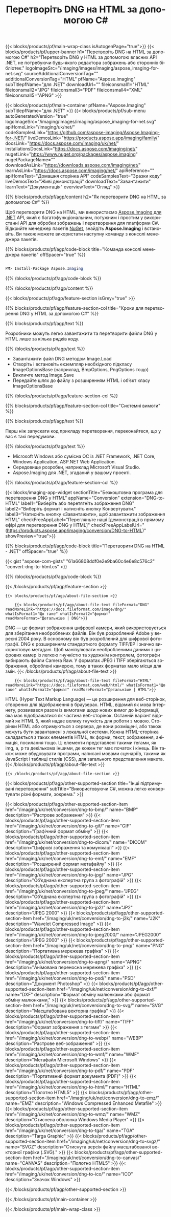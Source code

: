 ﻿---
title: Перетворіть DNG на HTML за допомогою C# 
weight: 3920
url: /uk/net/conversion/dng-to-html/ 
lang: uk
langdirlevel: 2
locales: ja,it,zh-hant,ru,de,es,fr,nl,id,lt,pl,pt,vi,tr,ko,zh-hans,ar,hi,th,sv,cs,uk,he
description: Зразок коду для перетворення DNG у HTML C#. Використовуйте приклад коду API для пакетного перетворення файлів DNG у HTML у VB.NET, Asp.NET або будь-якій програмі на основі .NET.
---

{{< blocks/products/pf/main-wrap-class isAutogenPage="true">}}
{{< blocks/products/pf/upper-banner h1="Перетворіть DNG на HTML за допомогою C#" h2="Перетворіть DNG у HTML за допомогою власних API .NET, не потребуючи будь-якого редактора зображень або сторонніх бібліотек." logoImageSrc="/imaging/images/imaging/aspose_imaging-for-net.svg" sourceAdditionalConversionTag="" additionalConversionTag="HTML" pfName="Aspose.Imaging" subTitlepfName="для .NET" downloadUrl="" fileiconsmall1="HTML" fileiconsmall2="JPG" fileiconsmall3="PDF" fileiconsmall4="XML" fileiconsmall5="APNG" >}}


{{< blocks/products/pf/main-container pfName="Aspose.Imaging" subTitlepfName="для .NET" >}}
{{< blocks/products/pf/sub-menu autoGeneratedVersion="true" logoImageSrc="/imaging/images/imaging/aspose_imaging-for-net.svg" apiHomeLink="/imaging/uk/net/" codeSamplesLink="https://github.com/aspose-imaging/Aspose.Imaging-for-.NET/" liveDemosLink="https://products.aspose.app/imaging/family/" docsLink="https://docs.aspose.com/imaging/uk/net/" installationsDocsLink="https://docs.aspose.com/imaging/net/" nugetLink="https://www.nuget.org/packages/aspose.imaging" nugetPackageName="" downloadAsLink="https://downloads.aspose.com/imaging/net/" learnAsLink="https://docs.aspose.com/imaging/net/" apiReference="" apiHomeText="Домашня сторінка API" codeSamplesText="Зразки коду" liveDemosText="Живі демонстрації" downloadText="Завантажити" learnText="Документацiя" overviewText="Огляд" >}}

{{% blocks/products/pf/agp/content h2="Як перетворити DNG на HTML за допомогою C#" %}}

Щоб перетворити DNG на HTML, ми використаємо [Aspose.Imaging для .NET](https://products.aspose.com/imaging/net) API, який є багатофункціональним, потужним і простим у використанні API для обробки зображень і перетворення для платформи C#. Відкрийте менеджер пакетів [NuGet](https://www.nuget.org/packages/aspose.imaging), знайдіть
 **Aspose.Imaging** і встановіть. Ви також можете використати наступну команду з консолі менеджера пакетів.

{{% blocks/products/pf/agp/code-block title="Команда консолі менеджера пакетів" offSpacer="true" %}}

```cs

PM> Install-Package Aspose.Imaging

```

{{% /blocks/products/pf/agp/code-block %}}

{{% /blocks/products/pf/agp/content %}}

{{< blocks/products/pf/agp/feature-section isGrey="true" >}}

{{% blocks/products/pf/agp/feature-section-col title="Кроки для перетворення DNG у HTML за допомогою C#" %}}

{{% blocks/products/pf/agp/text %}}

Розробники можуть легко завантажити та перетворити файли DNG у HTML лише за кілька рядків коду.

{{% /blocks/products/pf/agp/text %}}

+ Завантажити файл DNG методом Image.Load
+ Створіть і встановіть екземпляр необхідного підкласу ImageOptionsBase (наприклад, BmpOptions, PngOptions тощо)
+ Викличте метод Image.Save
+ Передайте шлях до файлу з розширенням HTML і об’єкт класу ImageOptionsBase

{{% /blocks/products/pf/agp/feature-section-col %}}

{{% blocks/products/pf/agp/feature-section-col title="Системні вимоги" %}}

{{% blocks/products/pf/agp/text %}}

Перш ніж запускати код прикладу перетворення, переконайтеся, що у вас є такі передумови.

{{% /blocks/products/pf/agp/text %}}

- Microsoft Windows або сумісна ОС із .NET Framework, .NET Core, Windows Application, ASP.NET Web Application.
- Середовище розробки, наприклад Microsoft Visual Studio.
- Aspose.Imaging для .NET, згаданий у вашому проекті.

{{% /blocks/products/pf/agp/feature-section-col %}}

{{< blocks/imaging-app-widget
        sectionTitle="Безкоштовна програма для перетворення DNG у HTML"
        appName="Conversion"
        extension="DNG-to-HTML"
        label1="Виберіть або перетягніть зображення DNG"
        label2="Виберіть формат і натисніть кнопку Конвертувати."
        label3="Натисніть кнопку «Завантажити», щоб завантажити зображення HTML"
        checkFreeAppLabel="Перегляньте наші [демонстрації в прямому ефірі для перетворення DNG у HTML]"
        checkFreeAppLabelUrl="(https://products.aspose.app/imaging/conversion/DNG-to-HTML)"
        showPreview="true">}}

{{% blocks/products/pf/agp/code-block title="Перетворити DNG на HTML - .NET" offSpacer="true" %}}

{{< gist "aspose-com-gists" "61a66808ddf0e2e9ba60c4e6e8c576c2" "convert-dng-to-html.cs" >}}

{{% /blocks/products/pf/agp/code-block %}}

{{< /blocks/products/pf/agp/feature-section >}}

    {{< blocks/products/pf/agp/about-file-section >}}
       
        {{< blocks/products/pf/agp/about-file-text fileFormat="DNG" readMoreLink="https://docs.fileformat.com/image/dng/" whatIsFormat1="Що таке" whatIsFormat2="формат" readMoreFormat="Детальніше | DNG">}}
DNG — це формат зображення цифрової камери, який використовується для зберігання необроблених файлів. Він був розроблений Adobe у вересні 2004 року. В основному він був розроблений для цифрової фотографії. DNG є розширенням стандартного формату TIFF/EP і значно використовує метадані. Щоб маніпулювати необробленими даними з цифрових камер із легкою гнучкістю та художнім контролем, фотографи вибирають файли Camera Raw. У форматах JPEG і TIFF зберігаються зображення, оброблені камерою, тому в таких форматах мало місця для змін.
        {{< /blocks/products/pf/agp/about-file-text >}}

        {{< blocks/products/pf/agp/about-file-text fileFormat="HTML" readMoreLink="https://docs.fileformat.com/web/html/" whatIsFormat1="Що таке" whatIsFormat2="формат" readMoreFormat="Детальніше | HTML">}}
HTML (Hyper Text Markup Language) — це розширення для веб-сторінок, створених для відображення в браузерах. HTML, відомий як мова Інтернету, розвивався разом із вимогами щодо нових вимог до інформації, яка має відображатися як частина веб-сторінок. Останній варіант відомий як HTML 5, який надає велику гнучкість для роботи з мовою. Сторінки HTML або отримуються з сервера, де вони розміщені, або також можуть бути завантажені з локальної системи. Кожна HTML-сторінка складається з таких елементів HTML, як форми, текст, зображення, анімація, посилання тощо. Ці елементи представлені такими тегами, як img, a, p та декількома іншими, де кожен тег має початок і кінець. Він також може вбудовувати програми, написані мовами сценаріїв, такими як JavaScript і таблиці стилів (CSS), для загального представлення макета.
        {{< /blocks/products/pf/agp/about-file-text >}}

    {{< /blocks/products/pf/agp/about-file-section >}}

<!-- aboutfile Ends -->

{{< blocks/products/pf/agp/other-supported-section title="Інші підтримувані перетворення" subTitle="Використовуючи C#, можна легко конвертувати різні формати, зокрема." >}}

{{< blocks/products/pf/agp/other-supported-section-item href="/imaging/uk/net/conversion/dng-to-bmp/" name="BMP" description="Растрове зображення" >}}
{{< blocks/products/pf/agp/other-supported-section-item href="/imaging/uk/net/conversion/dng-to-gif/" name="GIF" description="Графічний формат обміну" >}}
{{< blocks/products/pf/agp/other-supported-section-item href="/imaging/uk/net/conversion/dng-to-dicom/" name="DICOM" description="Цифрові зображення та комунікації" >}}
{{< blocks/products/pf/agp/other-supported-section-item href="/imaging/uk/net/conversion/dng-to-emf/" name="EMF" description="Розширений формат метафайлу" >}}
{{< blocks/products/pf/agp/other-supported-section-item href="/imaging/uk/net/conversion/dng-to-jpg/" name="JPG" description="Об’єднана експертна група з фотографій" >}}
{{< blocks/products/pf/agp/other-supported-section-item href="/imaging/uk/net/conversion/dng-to-jpeg/" name="JPEG" description="Об’єднана експертна група з фотографій" >}}
{{< blocks/products/pf/agp/other-supported-section-item href="/imaging/uk/net/conversion/dng-to-jp2/" name="JP2" description="JPEG 2000" >}}
{{< blocks/products/pf/agp/other-supported-section-item href="/imaging/uk/net/conversion/dng-to-j2k/" name="J2K" description="Wavelet Compressed Image" >}}
{{< blocks/products/pf/agp/other-supported-section-item href="/imaging/uk/net/conversion/dng-to-jpeg2000/" name="JPEG2000" description="JPEG 2000" >}}
{{< blocks/products/pf/agp/other-supported-section-item href="/imaging/uk/net/conversion/dng-to-png/" name="PNG" description="Портативна мережева графіка" >}}
{{< blocks/products/pf/agp/other-supported-section-item href="/imaging/uk/net/conversion/dng-to-apng/" name="APNG" description="Анімована переносна мережева графіка" >}}
{{< blocks/products/pf/agp/other-supported-section-item href="/imaging/uk/net/conversion/dng-to-psd/" name="PSD" description="Документ Photoshop" >}}
{{< blocks/products/pf/agp/other-supported-section-item href="/imaging/uk/net/conversion/dng-to-dxf/" name="DXF" description="Формат обміну малюнками або формат обміну малюнками," >}}
{{< blocks/products/pf/agp/other-supported-section-item href="/imaging/uk/net/conversion/dng-to-svg/" name="SVG" description="Масштабована векторна графіка" >}}
{{< blocks/products/pf/agp/other-supported-section-item href="/imaging/uk/net/conversion/dng-to-tiff/" name="TIFF" description="Формат зображення з тегами" >}}
{{< blocks/products/pf/agp/other-supported-section-item href="/imaging/uk/net/conversion/dng-to-webp/" name="WEBP" description="Растрове веб-зображення" >}}
{{< blocks/products/pf/agp/other-supported-section-item href="/imaging/uk/net/conversion/dng-to-wmf/" name="WMF" description="Метафайл Microsoft Windows" >}}
{{< blocks/products/pf/agp/other-supported-section-item href="/imaging/uk/net/conversion/dng-to-pdf/" name="PDF" description="Портативний формат документа (PDF)" >}}
{{< blocks/products/pf/agp/other-supported-section-item href="/imaging/uk/net/conversion/dng-to-html/" name="HTML" description="Полотно HTML5" >}}
{{< blocks/products/pf/agp/other-supported-section-item href="/imaging/uk/net/conversion/dng-to-emz/" name="EMZ" description="Windows Compressed Enhanced Metafile" >}}
{{< blocks/products/pf/agp/other-supported-section-item href="/imaging/uk/net/conversion/dng-to-wmz/" name="WMZ" description="Стиснена оболонка Windows Media Player" >}}
{{< blocks/products/pf/agp/other-supported-section-item href="/imaging/uk/net/conversion/dng-to-tga/" name="TGA" description="Targa Graphic" >}}
{{< blocks/products/pf/agp/other-supported-section-item href="/imaging/uk/net/conversion/dng-to-svgz/" name="SVGZ" description="Стиснута версія файлу масштабованої векторної графіки (.SVG)." >}}
{{< blocks/products/pf/agp/other-supported-section-item href="/imaging/uk/net/conversion/dng-to-canvas/" name="CANVAS" description="Полотно HTML5" >}}
{{< blocks/products/pf/agp/other-supported-section-item href="/imaging/uk/net/conversion/dng-to-ico/" name="ICO" description="Значок Windows" >}}

{{< /blocks/products/pf/agp/other-supported-section >}}

{{< /blocks/products/pf/main-container >}}
    
{{< /blocks/products/pf/main-wrap-class >}}
